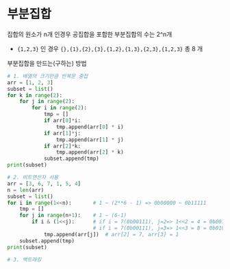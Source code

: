 # 부분집합

집합의 원소가 n개 인경우 공집합을 포합한 부분집합의 수는 2^n개

- `{1,2,3}` 인 경우 `{},{1},{2},{3},{1,2},{1,3},{2,3},{1,2,3}` 총 8 개



부분집합을 만드는(구하는) 방법

```python
# 1. 배열의 크기만큼 반복문 중첩
arr = [1, 2, 3]
subset = list()
for k in range(2):
    for j in range(2):
        for i in range(2):
            tmp = []
            if arr[0]*i:
                tmp.append(arr[0] * i)
            if arr[1]*j:
                tmp.append(arr[1] * j)
            if arr[2]*k:
                tmp.append(arr[2] * k)
            subset.append(tmp)
print(subset)
```

```python
# 2. 비트연산자 사용
arr = [3, 6, 7, 1, 5, 4]
n = len(arr)
subset = list()
for i in range(1<<n): 		# 1 ~ (2**6 - 1) => 0b00000 ~ 0b11111
    tmp = []
    for j in range(n+1):	# 1 ~ (6-1)
        if i & (1<<j): 		# if i = 7(0b00111), j=2=> 1<<2 = 4 = 0b00100 => True
            				# if i = 7(0b00111), j=3=> 1<<3 = 8 = 0b01000 => False
            tmp.append(arr[j])	# arr[2] = 7, arr[3] = 1
    subset.append(tmp)
print(subset)
```

```python
# 3. 백트래킹

```



